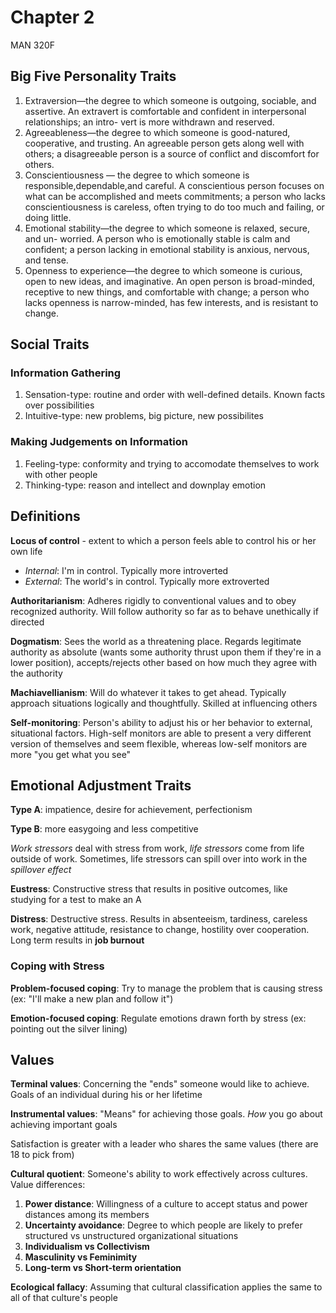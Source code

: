 # Chapter 2
MAN 320F

## Big Five Personality Traits

1. Extraversion—the degree to which someone is outgoing, sociable, and assertive. An extravert is comfortable and confident in interpersonal relationships; an intro- vert is more withdrawn and reserved.
2. Agreeableness—the degree to which someone is good-natured, cooperative, and trusting. An agreeable person gets along well with others; a disagreeable person is a source of conflict and discomfort for others.
3. Conscientiousness — the degree to which someone is responsible,dependable,and careful. A conscientious person focuses on what can be accomplished and meets commitments; a person who lacks conscientiousness is careless, often trying to do too much and failing, or doing little.
4. Emotional stability—the degree to which someone is relaxed, secure, and un- worried. A person who is emotionally stable is calm and confident; a person lacking in emotional stability is anxious, nervous, and tense.
5. Openness to experience—the degree to which someone is curious, open to new ideas, and imaginative. An open person is broad-minded, receptive to new things, and comfortable with change; a person who lacks openness is narrow-minded, has few interests, and is resistant to change.

## Social Traits
### Information Gathering
1. Sensation-type: routine and order with well-defined details. Known facts over possibilities
2. Intuitive-type: new problems, big picture, new possibilites

### Making Judgements on Information
1. Feeling-type: conformity and trying to accomodate themselves to work with other people
2. Thinking-type: reason and intellect and downplay emotion

## Definitions
**Locus of control** - extent to which a person feels able to control his or her own life

- *Internal*: I'm in control. Typically more introverted
- *External*: The world's in control. Typically more extroverted

**Authoritarianism**: Adheres rigidly to conventional values and to obey recognized authority. Will follow authority so far as to behave unethically if directed

**Dogmatism**: Sees the world as a threatening place. Regards legitimate authority as absolute (wants some authority thrust upon them if they're in a lower position), accepts/rejects other based on how much they agree with the authority

**Machiavellianism**: Will do whatever it takes to get ahead. Typically approach situations logically and thoughtfully. Skilled at influencing others

**Self-monitoring**: Person's ability to adjust his or her behavior to external, situational factors. High-self monitors are able to present a very different version of themselves and seem flexible, whereas low-self monitors are more "you get what you see"

## Emotional Adjustment Traits
**Type A**: impatience, desire for achievement, perfectionism

**Type B**: more easygoing and less competitive

*Work stressors* deal with stress from work, *life stressors* come from life outside of work. Sometimes, life stressors can spill over into work in the *spillover effect*

**Eustress**: Constructive stress that results in positive outcomes, like studying for a test to make an A

**Distress**: Destructive stress. Results in absenteeism, tardiness, careless work, negative attitude, resistance to change, hostility over cooperation. Long term results in **job burnout**

### Coping with Stress
**Problem-focused coping**: Try to manage the problem that is causing stress (ex: "I'll make a new plan and follow it")

**Emotion-focused coping**: Regulate emotions drawn forth by stress (ex: pointing out the silver lining)

## Values
**Terminal values**: Concerning the "ends" someone would like to achieve. Goals of an individual during his or her lifetime

**Instrumental values**: "Means" for achieving those goals. *How* you go about achieving important goals

Satisfaction is greater with a leader who shares the same values (there are 18 to pick from)

**Cultural quotient**: Someone's ability to work effectively across cultures. Value differences:

1. **Power distance**: Willingness of a culture to accept status and power distances among its members
2. **Uncertainty avoidance**: Degree to which people are likely to prefer structured vs unstructured organizational situations
3. **Individualism vs Collectivism**
4. **Masculinity vs Feminimity**
5. **Long-term vs Short-term orientation**

**Ecological fallacy**: Assuming that cultural classification applies the same to all of that culture's people